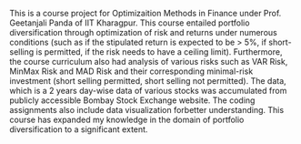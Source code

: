 This is a course project for Optimizaition Methods in Finance under Prof. Geetanjali Panda of IIT Kharagpur. This course entailed portfolio diversification through optimization of risk and returns under numerous conditions (such as if the stipulated return is expected to be > 5%, if short-selling is permitted, if the risk needs to have a ceiling limit). Furthermore, the course curriculum also had analysis of various risks such as VAR Risk, MinMax Risk and MAD Risk and their corresponding minimal-risk investment (short selling permitted, short selling not permitted). The data, which is a 2 years day-wise data of various stocks was accumulated from publicly accessible Bombay Stock Exchange website. The coding assignments also include data visualization forbetter understanding. This course has expanded my knowledge in the domain of portfolio diversification to a significant extent. 

